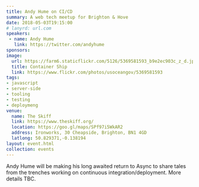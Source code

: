 ```yaml
---
title: Andy Hume on CI/CD
summary: A web tech meetup for Brighton & Hove
date: 2018-05-03T19:15:00
# lanyrd: url.com
speakers: 
 - name: Andy Hume
   link: https://twitter.com/andyhume
sponsors:
image:
  url: https://farm6.staticflickr.com/5126/5369581593_b9e2ec903c_z_d.jpg
  title: Container Ship
  link: https://www.flickr.com/photos/usoceangov/5369581593
tags:
- javascript
- server-side
- tooling
- testing
- deploymeng
venue:
  name: The Skiff
  link: https://www.theskiff.org/
  location: https://goo.gl/maps/SPf97i5WkAR2
  address: Ironworks, 30 Cheapside, Brighton, BN1 4GD
  latlong: 50.829371,-0.138194
layout: event.html
collection: events
---
```


Andy Hume will be making his long awaited return to Async to share tales from the trenches working on continuous integration/deployment. More details TBC.
